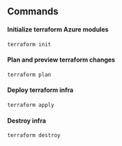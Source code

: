 ## Commands

#### Initialize terraform Azure modules
```
terraform init
```

####  Plan and preview terraform changes
```
terraform plan
```

#### Deploy terraform infra
```
terraform apply
```

#### Destroy infra
```
terraform destroy
```
